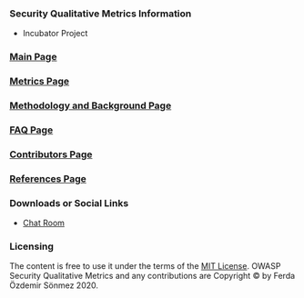### Security Qualitative Metrics Information
* <i class="fas fa-egg" style="color:#233e81;"></i> Incubator Project

### [Main Page](https://owasp.org/www-project-security-qualitative-metrics/)

### [Metrics Page](https://owasp.org/www-project-security-qualitative-metrics/SECURITY-QUALITATIVE-METRICS.html)

### [Methodology and Background Page](https://owasp.org/www-project-security-qualitative-metrics/METHODOLOGY-AND-BACKGROUND.html)

### [FAQ Page](https://owasp.org/www-project-security-qualitative-metrics/FAQ.html)

### [Contributors Page](https://owasp.org/www-project-security-qualitative-metrics/CONTRIBUTING.html)

### [References Page](https://owasp.org/www-project-security-qualitative-metrics/REFERENCES.html)

### Downloads or Social Links
* [Chat Room](https://gitter.im/owasp-www-project-security-qualitative-metrics/community)

### Licensing
The content is free to use it under the terms of the [MIT License](https://github.com/OWASP/www-project-security-qualitative-metrics/blob/master/LICENSE).
OWASP Security Qualitative Metrics and any contributions are Copyright © by Ferda Özdemir Sönmez 2020.

